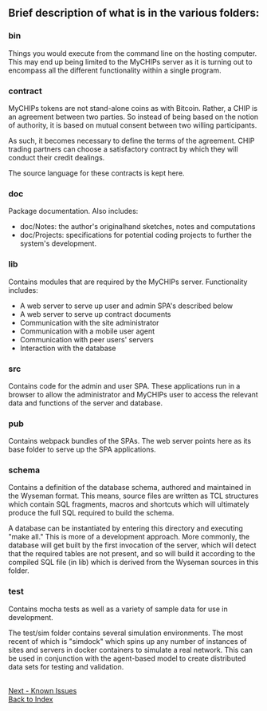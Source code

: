 ## Brief description of what is in the various folders:

### bin
Things you would execute from the command line on the hosting computer.
This may end up being limited to the MyCHIPs server as it is turning out to 
encompass all the different functionality within a single program.

### contract
MyCHIPs tokens are not stand-alone coins as with Bitcoin.  Rather, a CHIP
is an agreement between two parties.  So instead of being based on the
notion of authority, it is based on mutual consent between two willing
participants.
    
As such, it becomes necessary to define the terms of the agreement.  CHIP
trading partners can choose a satisfactory contract by which they will
conduct their credit dealings.  
    
The source language for these contracts is kept here.

### doc
Package documentation.  Also includes:
  - doc/Notes: the author's originalhand sketches, notes and computations
  - doc/Projects: specifications for potential coding projects to further
    the system's development.

### lib
Contains modules that are required by the MyCHIPs server.
Functionality includes:
  - A web server to serve up user and admin SPA's described below
  - A web server to serve up contract documents
  - Communication with the site administrator
  - Communication with a mobile user agent
  - Communication with peer users' servers
  - Interaction with the database

### src
Contains code for the admin and user SPA.  These applications run in a
browser to allow the administrator and MyCHIPs user to access the
relevant data and functions of the server and database.  
    
### pub
Contains webpack bundles of the SPAs.  The web server points here as its
base folder to serve up the SPA applications.
    
### schema
Contains a definition of the database schema, authored and maintained in 
the Wyseman format.  This means, source files are written as TCL 
structures which contain SQL fragments, macros and shortcuts which will
ultimately produce the full SQL required to build the schema.
    
A database can be instantiated by entering this directory and executing
"make all."  This is more of a development approach.  More commonly, the
database will get built by the first invocation of the server, which will
detect that the required tables are not present, and so will build it
according to the compiled SQL file (in lib) which is derived from the
Wyseman sources in this folder.

### test
Contains mocha tests as well as a variety of sample data for use in
development.
    
The test/sim folder contains several simulation environments.  The most
recent of which is "simdock" which spins up any number of instances of 
sites and servers in docker containers to simulate a real network.  This 
can be used in conjunction with the agent-based model to create distributed 
data sets for testing and validation.

<br>[Next - Known Issues](ref-bugs.md)
<br>[Back to Index](README.md#contents)
